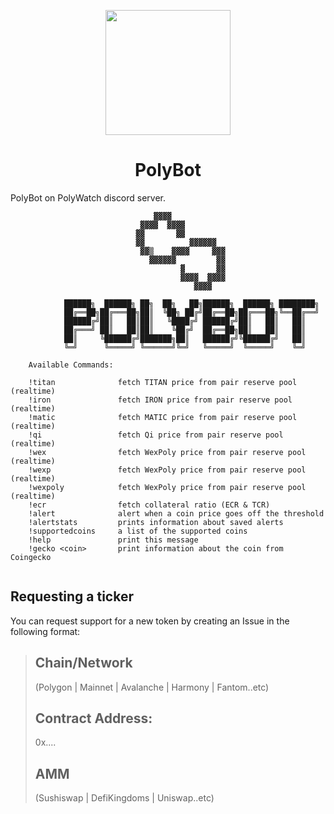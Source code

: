 
<p align="center">
<p align="center"><img width=200 height=200 src="https://user-images.githubusercontent.com/842346/122435819-9cf1c100-cf98-11eb-882d-d5417df7862a.png"/></p>
<h1 style="color:" align="center" border="0">PolyBot</h1>
 

PolyBot on PolyWatch discord server.

```
                                ▓▓▓▓            
                             ▓▓▓▓  ▓▓▓▓         
                            ▓▓       ▓▓         
                            ▓▓          ▓▓▓▓▓▓  
                             ▓▓▒    ▓▓▓▓     ▓▓▓
                               ▓▓▓▓▓▓         ▓▓
                                      ▓       ▓▓
                                      ▓▓▓▓  ▓▓▓▓
                                         ▓▓▓▓   
    
            ██████╗  ██████╗ ██╗  ██╗   ██╗██████╗  ██████╗ ████████╗
            ██╔══██╗██╔═══██╗██║  ╚██╗ ██╔╝██╔══██╗██╔═══██╗╚══██╔══╝
            ██████╔╝██║   ██║██║   ╚████╔╝ ██████╔╝██║   ██║   ██║   
            ██╔═══╝ ██║   ██║██║    ╚██╔╝  ██╔══██╗██║   ██║   ██║   
            ██║     ╚██████╔╝███████╗██║   ██████╔╝╚██████╔╝   ██║   
            ╚═╝      ╚═════╝ ╚══════╝╚═╝   ╚═════╝  ╚═════╝    ╚═╝   
                                                                                       
    Available Commands: 
    
    !titan              fetch TITAN price from pair reserve pool (realtime)
    !iron               fetch IRON price from pair reserve pool (realtime)
    !matic              fetch MATIC price from pair reserve pool (realtime)
    !qi                 fetch Qi price from pair reserve pool (realtime)
    !wex                fetch WexPoly price from pair reserve pool (realtime)
    !wexp               fetch WexPoly price from pair reserve pool (realtime)
    !wexpoly            fetch WexPoly price from pair reserve pool (realtime)
    !ecr                fetch collateral ratio (ECR & TCR)
    !alert              alert when a coin price goes off the threshold
    !alertstats         prints information about saved alerts
    !supportedcoins     a list of the supported coins
    !help               print this message
    !gecko <coin>       print information about the coin from Coingecko
    
```
    
    
## Requesting a ticker
You can request support for a new token by creating an Issue in the following format:


> ## Chain/Network  
> (Polygon | Mainnet | Avalanche | Harmony | Fantom..etc)  
> ## Contract Address:  
> 0x....  
> ## AMM
> (Sushiswap | DefiKingdoms | Uniswap..etc)

  
